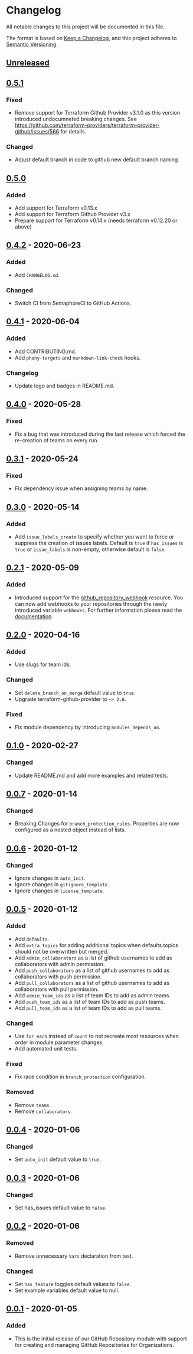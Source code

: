 # Changelog
All notable changes to this project will be documented in this file.

The format is based on [Keep a Changelog](https://keepachangelog.com/en/1.0.0/),
and this project adheres to [Semantic Versioning](https://semver.org/spec/v2.0.0.html).

## [Unreleased]

## [0.5.1]

### Fixed

- Remove support for Terraform Github Provider v3.1.0 as this version introduced undocumneted breaking changes. See https://github.com/terraform-providers/terraform-provider-github/issues/566 for details.

### Changed

- Adjust default branch in code to github new default branch naming

## [0.5.0]
### Added
- Add support for Terraform v0.13.x
- Add support for Terraform Github Provider v3.x
- Prepare support for Terraform v0.14.x (needs terraform v0.12.20 or above)

## [0.4.2] - 2020-06-23
### Added
- Add `CHANGELOG.md`.
### Changed
- Switch CI from SemaphoreCI to GitHub Actions.

## [0.4.1] - 2020-06-04
### Added
- Add CONTRIBUTING.md.
- Add `phony-targets` and `markdown-link-check` hooks.
### Changelog
- Update logo and badges in README.md.

## [0.4.0] - 2020-05-28
### Fixed
- Fix a bug that was introduced during the last release which forced the
  re-creation of teams on every run.

## [0.3.1] - 2020-05-24
### Fixed
- Fix dependency issue when assigning teams by name.

## [0.3.0] - 2020-05-14
### Added
- Add `issue_labels_create` to specify whether you want to force or suppress the
  creation of issues labels. Default is `true` if `has_issues` is `true` or
  `issue_labels` is non-empty, otherwise default is `false`.

## [0.2.1] - 2020-05-09
### Added
- Introduced support for the
  [github_repository_webhook](https://www.terraform.io/docs/providers/github/r/repository_webhook.html)
  resource. You can now add webhooks to your repositories through the newly
  introduced variable `webhooks`. For further information please read the
  [documentation](https://github.com/mineiros-io/terraform-github-repository#webhooks-configuration).

## [0.2.0] - 2020-04-16
### Added
- Use slugs for team ids.
### Changed
- Set `delete_branch_on_merge` default value to `true`.
- Upgrade terraform-github-provider to `~> 2.6`.
### Fixed
- Fix module dependency by introducing `modules_depends_on`.

## [0.1.0] - 2020-02-27
### Changed
- Update README.md and add more examples and related tests.

## [0.0.7] - 2020-01-14
### Changed
- Breaking Changes for `branch_protection_rules`. Properties are now configured
  as a nested object instead of lists.

## [0.0.6] - 2020-01-12
### Changed
- Ignore changes in `auto_init`.
- Ignore changes in `gitignore_template`.
- Ignore changes in `license_template`.

## [0.0.5] - 2020-01-12
### Added
- Add `defaults`.
- Add `extra_topics` for adding additional topics when defaults.topics should
  not be overwritten but merged.
- Add `admin_collaborators` as a list of github usernames to add as
  collaborators with admin permission.
- Add `push_collaborators` as a list of github usernames to add as collaborators
  with push permission.
- Add `pull_collaborators` as a list of github usernames to add as collaborators
  with pull permission.
- Add `admin_team_ids` as a list of team IDs to add as admin teams.
- Add `push_team_ids` as a list of team IDs to add as push teams.
- Add `pull_team_ids` as a list of team IDs to add as pull teams.
### Changed
- Use `for_each` instead of `count` to not recreate most resources when order
  in module parameter changes.
- Add automated unit tests.
### Fixed
- Fix race condition in `branch_protection` configuration.
### Removed
- Remove `teams`.
- Remove `collaborators`.

## [0.0.4] - 2020-01-06
### Changed
- Set `auto_init` default value to `true`.

## [0.0.3] - 2020-01-06
### Changed
- Set has_issues default value to `false`.

## [0.0.2] - 2020-01-06
### Removed
- Remove unnecessary `Vars` declaration from test.
### Changed
- Set `has_feature` toggles default values to `false`.
- Set example variables default value to null.

## [0.0.1] - 2020-01-05
### Added
- This is the initial release of our GitHub Repository module with support for
  creating and managing GitHub Repositories for Organizations.

<!-- markdown-link-check-disable -->

[unreleased]: https://github.com/mineiros-io/terraform-github-repository/compare/v0.5.1...HEAD
[0.5.1]: https://github.com/mineiros-io/terraform-github-repository/compare/v0.5.0...v0.5.1

<!-- markdown-link-check-enable -->

[0.5.0]: https://github.com/mineiros-io/terraform-github-repository/compare/v0.4.2...v0.5.0
[0.4.2]: https://github.com/mineiros-io/terraform-github-repository/compare/v0.4.1...v0.4.2
[0.4.1]: https://github.com/mineiros-io/terraform-github-repository/compare/v0.4.0...v0.4.1
[0.4.0]: https://github.com/mineiros-io/terraform-github-repository/compare/v0.3.1...v0.4.0
[0.3.1]: https://github.com/mineiros-io/terraform-github-repository/compare/v0.3.0...v0.3.1
[0.3.0]: https://github.com/mineiros-io/terraform-github-repository/compare/v0.2.1...v0.3.0
[0.2.1]: https://github.com/mineiros-io/terraform-github-repository/compare/v0.2.0...v0.2.1
[0.2.0]: https://github.com/mineiros-io/terraform-github-repository/compare/v0.1.0...v0.2.0
[0.1.0]: https://github.com/mineiros-io/terraform-github-repository/compare/v0.0.7...v0.1.0
[0.0.7]: https://github.com/mineiros-io/terraform-github-repository/compare/v0.0.6...v0.0.7
[0.0.6]: https://github.com/mineiros-io/terraform-github-repository/compare/v0.0.5...v0.0.6
[0.0.5]: https://github.com/mineiros-io/terraform-github-repository/compare/v0.0.4...v0.0.5
[0.0.4]: https://github.com/mineiros-io/terraform-github-repository/compare/v0.0.3...v0.0.4
[0.0.3]: https://github.com/mineiros-io/terraform-github-repository/compare/v0.0.2...v0.0.3
[0.0.2]: https://github.com/mineiros-io/terraform-github-repository/compare/v0.0.1...v0.0.2
[0.0.1]: https://github.com/mineiros-io/terraform-aws-s3-bucket/releases/tag/v0.0.1
